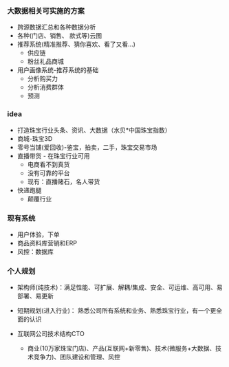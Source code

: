 
### 大数据相关可实施的方案
- 跨源数据汇总和各种数据分析
- 各种(门店、销售、 款式等)云图
- 推荐系统(精准推荐、猜你喜欢、看了又看...)
    - 供应链
    - 粉丝礼品商城
- 用户画像系统-推荐系统的基础
    - 分析购买力
    - 分析消费群体
    - 预测

### idea
- 打造珠宝行业头条、资讯、大数据（水贝*中国珠宝指数）
- 商城-珠宝3D
- 零号当铺(爱回收)-鉴宝，拍卖，二手，珠宝交易市场
- 直播带货 - 在珠宝行业可用
    - 电商看不到真货
    - 没有可靠的平台
    - 现有：直播赌石，名人带货
- 快递跑腿
    - 颠覆行业

### 现有系统
- 用户体验，下单
- 商品资料库营销和ERP
- 风控：数据库

### 个人规划
- 架构师(纯技术)：满足性能、可扩展、解耦/集成、安全、可运维、高可用、易部署、易更新

- 短期规划(进入行业)： 熟悉公司所有系统和业务、熟悉珠宝行业，有一个更全面的认识

- 互联网公司技术结构CTO
    - 商业(10万家珠宝门店)、产品(互联网+新零售)、技术(微服务+大数据、技术竞争力)、团队建设和管理、风控
